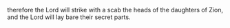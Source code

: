 therefore the Lord will strike with a scab the heads of the daughters of Zion, and the Lord will lay bare their secret parts.
